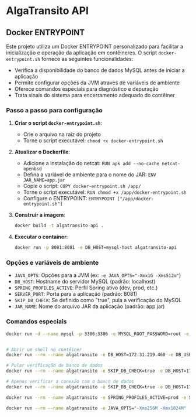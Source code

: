 # AlgaTransito API

## Docker ENTRYPOINT

Este projeto utiliza um Docker ENTRYPOINT personalizado para facilitar a inicialização e operação da aplicação em contêineres. O script `docker-entrypoint.sh` fornece as seguintes funcionalidades:

- Verifica a disponibilidade do banco de dados MySQL antes de iniciar a aplicação
- Permite configurar opções da JVM através de variáveis de ambiente
- Oferece comandos especiais para diagnóstico e depuração
- Trata sinais do sistema para encerramento adequado do contêiner

### Passo a passo para configuração

1. **Criar o script `docker-entrypoint.sh`**:
   - Crie o arquivo na raiz do projeto
   - Torne o script executável: `chmod +x docker-entrypoint.sh`

2. **Atualizar o Dockerfile**:
   - Adicione a instalação do netcat: `RUN apk add --no-cache netcat-openbsd`
   - Defina a variável de ambiente para o nome do JAR: `ENV JAR_NAME=app.jar`
   - Copie o script: `COPY docker-entrypoint.sh /app/`
   - Torne o script executável: `RUN chmod +x /app/docker-entrypoint.sh`
   - Configure o ENTRYPOINT: `ENTRYPOINT ["/app/docker-entrypoint.sh"]`

3. **Construir a imagem**:
   ```bash
   docker build -t algatransito-api .
   ```

4. **Executar o container**:
   ```bash
   docker run -p 8081:8081 -e DB_HOST=mysql-host algatransito-api
   ```

### Opções e variáveis de ambiente

- `JAVA_OPTS`: Opções para a JVM (ex: `-e JAVA_OPTS="-Xmx1G -Xms512m"`)
- `DB_HOST`: Hostname do servidor MySQL (padrão: localhost)
- `SPRING_PROFILES_ACTIVE`: Perfil Spring ativo (dev, prod, etc.)
- `SERVER_PORT`: Porta para a aplicação (padrão: 8081)
- `SKIP_DB_CHECK`: Se definido como "true", pula a verificação do MySQL
- `JAR_NAME`: Nome do arquivo JAR da aplicação (padrão: app.jar)

### Comandos especiais

```bash
docker run -d --name mysql -p 3306:3306 -e MYSQL_ROOT_PASSWORD=root -e MYSQL_DATABASE=algatransito -e MYSQL_USER=alga -e MYSQL_PASSWORD=1234567 mysql:8.0 


# Abrir um shell no contêiner
docker run --rm --name algatransito -e DB_HOST=172.31.219.460 -e DB_USERNAME=alga -e DB_PASSWORD=1234567 -p 8081:8081 algaworks/algatransito-api:1.0.0

# Pular verificação de banco de dados
docker run --rm --name algatransito -e SKIP_DB_CHECK=true -e DB_HOST=172.31.219.460 -e DB_USERNAME=alga -e DB_PASSWORD=1234567 -p 8081:8081 algaworks/algatransito-api:1.0.0

# Apenas verificar a conexão com o banco de dados
docker run --rm --name algatransito -e SKIP_DB_CHECK=true -e DB_HOST=172.31.219.460 -e DB_USERNAME=alga -e DB_PASSWORD=1234567 -p 8081:8081 algaworks/algatransito-api:1.0.0 check-db

docker run --rm --name algatransito -e SPRING_PROFILES_ACTIVE=prod -e SKIP_DB_CHECK=false -e DB_HOST=172.31.219.46 -e DB_USERNAME=alga -e DB_PASSWORD=1234567 -p 8081:8081 algaworks/algatransito-api:1.0.0     

docker run --rm --name algatransito -e JAVA_OPTS="-Xms256M -Xmx1024M"  -e SPRING_PROFILES_ACTIVE=prod -e SKIP_DB_CHECK=false -e DB_HOST=172.31.219.46 -e DB_USERNAME=alga -e DB_PASSWORD=1234567 -p 8081:8081 algaworks/algatransito-api:1.0.0

